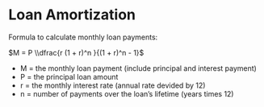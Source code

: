 # Loan Amortization

Formula to calculate monthly loan payments:

$M = P \\dfrac{r (1 + r)^n }{(1 + r)^n - 1}$

- M	= the monthly loan payment (include principal and interest payment)
- P	= the principal loan amount
- r	= the monthly interest rate (annual rate devided by 12)
- n	= number of payments over the loan’s lifetime (years times 12)
